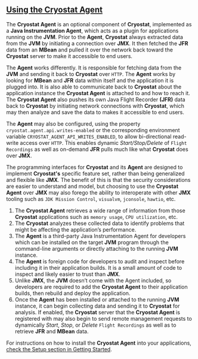 ## [Using the Cryostat Agent](#using-the-cryostat-agent)

The **Cryostat Agent** is an optional component of **Cryostat**, implemented as a **Java Instrumentation Agent**, which acts as a plugin for applications running on the **JVM**. Prior to the **Agent**, **Cryostat** always extracted data from the **JVM** by initiating a connection over **JMX**. It then fetched the **JFR** data from an **MBean** and pulled it over the network back toward the **Cryostat** server to make it accessible to end users.

The **Agent** works differently. It is responsible for fetching data from the **JVM** and sending it back to **Cryostat** over `HTTP`. The **Agent** works by looking for **MBean** and **JFR** data within itself and the application it is plugged into. It is also able to communicate back to **Cryostat** about the application instance the **Cryostat Agent** is attached to and how to reach it. The **Cryostat Agent** also pushes its own Java Flight Recorder **(JFR)** data back to **Cryostat** by initiating network connections with **Cryostat**, which may then analyze and save the data to makes it accessible to end users.

The **Agent** may also be configured, using the property `cryostat.agent.api.writes-enabled` or the corresponding environment variable `CRYOSTAT_AGENT_API_WRITES_ENABLED`, to allow bi-directional read-write access over `HTTP`. This enables dynamic *Start/Stop/Delete* of `Flight Recordings` as well as on-demand **JFR** pulls much like what **Cryostat** does over **JMX**.

The programming interfaces for **Cryostat** and its **Agent** are designed to implement **Cryostat's** specific feature set, rather than being generalized and flexible like **JMX**. The benefit of this is that the security considerations are easier to understand and model, but choosing to use the **Cryostat Agent** over **JMX** may also forego the ability to interoperate with other **JMX** tooling such as `JDK Mission Control`, `visualvm`, `jconsole`, `hawtio`, etc.

<ol>
    <li>The <b>Cryostat Agent</b> retrieves a wide range of information from those <b>Cryostat</b> applications such as <code>memory usage</code>, <code>CPU utilization</code>, etc. </li>
    <li>The <b>Cryostat</b> analyzes these collected data to identify problems that might be affecting the application’s performance.</li>
    <li>The <b>Agent</b> is a third-party </b>Java Instrumentation Agent</b> for developers which can be installed on the target <b>JVM</b> program through the command-line arguments or directly attaching to the running <b>JVM</b> instance.</li>
    <li>The <b>Agent</b> is foreign code for developers to audit and inspect before including it in their application builds. It is a small amount of code to inspect and likely easier to trust than <b>JMX</b>.</li>
    <li>Unlike <b>JMX</b>, the <b>JVM</b> doesn’t come with the </b>Agent</b> included, so developers are required to add the <b>Cryostat Agent</b> to their application builds, then rebuild and deploy the application.</li>
    <li>Once the <b>Agent</b> has been installed or attached to the running <b>JVM</b> instance, it can begin collecting data and sending it to <b>Cryostat</b> for analysis. If enabled, the <b>Cryostat</b> server that the <b>Cryostat Agent</b> is registered with may also begin to send remote management requests to dynamically <i>Start</i>, <i>Stop</i>, or <i>Delete</i> <code>Flight Recordings</code> as well as to retrieve <b>JFR</b> and <b>MBean</b> data.</li>
</ol>

For instructions on how to install the **Cryostat Agent** into your applications, [check the Setup section in Getting Started](/get-started/#using-the-cryostat-agent).
